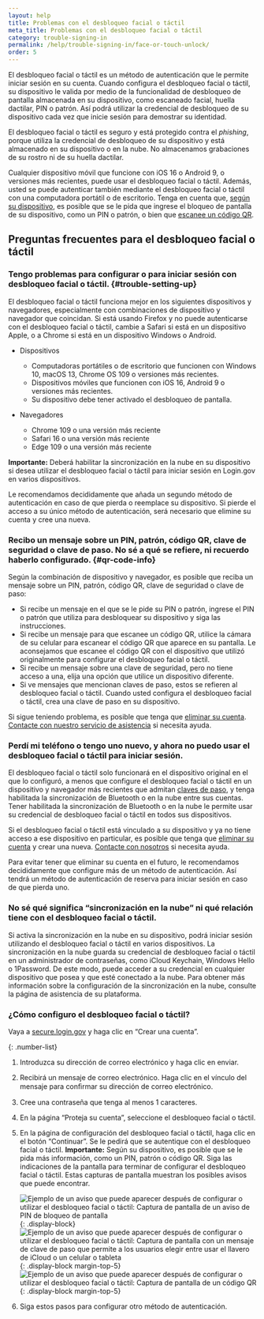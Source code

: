 ```yaml
---
layout: help
title: Problemas con el desbloqueo facial o táctil
meta_title: Problemas con el desbloqueo facial o táctil
category: trouble-signing-in
permalink: /help/trouble-signing-in/face-or-touch-unlock/
order: 5
---
```


El desbloqueo facial o táctil es un método de autenticación que le permite iniciar sesión en su cuenta. Cuando configura el desbloqueo facial o táctil, su dispositivo le valida por medio de la funcionalidad de desbloqueo de pantalla almacenada en su dispositivo, como escaneado facial, huella dactilar, PIN o patrón. Así podrá utilizar la credencial de desbloqueo de su dispositivo cada vez que inicie sesión para demostrar su identidad.

El desbloqueo facial o táctil es seguro y está protegido contra el *phishing*, porque utiliza la credencial de desbloqueo de su dispositivo y está almacenado en su dispositivo o en la nube. No almacenamos grabaciones de su rostro ni de su huella dactilar.

Cualquier dispositivo móvil que funcione con iOS&nbsp;16 o Android&nbsp;9, o versiones más recientes, puede usar el desbloqueo facial o táctil. Además, usted se puede autenticar también mediante el desbloqueo facial o táctil con una computadora portátil o de escritorio. Tenga en cuenta que, [según su dispositivo](#trouble-setting-up), es posible que se le pida que ingrese el bloqueo de pantalla de su dispositivo, como un PIN o patrón, o bien que [escanee un código QR](#qr-code-info).

## Preguntas frecuentes para el desbloqueo facial o táctil

### Tengo problemas para configurar o para iniciar sesión con desbloqueo facial o táctil. {#trouble-setting-up}

El desbloqueo facial o táctil funciona mejor en los siguientes dispositivos y navegadores, especialmente con combinaciones de dispositivo y navegador que coincidan. Si está usando Firefox y no puede autenticarse con el desbloqueo facial o táctil, cambie a Safari si está en un dispositivo Apple, o a Chrome si está en un dispositivo Windows o Android.

* Dispositivos
  * Computadoras portátiles o de escritorio que funcionen con Windows 10, macOS 13, Chrome OS 109 o versiones más recientes.
  * Dispositivos móviles que funcionen con iOS 16, Android 9 o versiones más recientes.
  * Su dispositivo debe tener activado el desbloqueo de pantalla.

* Navegadores
  * Chrome 109 o una versión más reciente
  * Safari 16 o una versión más reciente
  * Edge 109 o una versión más reciente

**Importante:** Deberá habilitar la sincronización en la nube en su dispositivo si desea utilizar el desbloqueo facial o táctil para iniciar sesión en Login.gov en varios dispositivos.

Le recomendamos decididamente que añada un segundo método de autenticación en caso de que pierda o reemplace su dispositivo. Si pierde el acceso a su único método de autenticación, será necesario que elimine su cuenta y cree una nueva.

### Recibo un mensaje sobre un PIN, patrón, código QR, clave de seguridad o clave de paso. No sé a qué se refiere, ni recuerdo haberlo configurado. {#qr-code-info}

Según la combinación de dispositivo y navegador, es posible que reciba un mensaje sobre un PIN, patrón, código QR, clave de seguridad o clave de paso:

* Si recibe un mensaje en el que se le pide su PIN o patrón, ingrese el PIN o patrón que utiliza para desbloquear su dispositivo y siga las instrucciones.
* Si recibe un mensaje para que escanee un código QR, utilice la cámara de su celular para escanear el código QR que aparece en su pantalla. Le aconsejamos que escanee el código QR con el dispositivo que utilizó originalmente para configurar el desbloqueo facial o táctil.
* Si recibe un mensaje sobre una clave de seguridad, pero no tiene acceso a una, elija una opción que utilice un dispositivo diferente.
* Si ve mensajes que mencionan claves de paso, estos se refieren al desbloqueo facial o táctil. Cuando usted configura el desbloqueo facial o táctil, crea una clave de paso en su dispositivo.

Si sigue teniendo problema, es posible que tenga que [eliminar su cuenta](/en/help/manage-your-account/delete-your-account/). [Contacte con nuestro servicio de asistencia](/en/contact/) si necesita ayuda.

### Perdí mi teléfono o tengo uno nuevo, y ahora no puedo usar el desbloqueo facial o táctil para iniciar sesión.

El desbloqueo facial o táctil solo funcionará en el dispositivo original en el que lo configuró, a menos que configure el desbloqueo facial o táctil en un dispositivo y navegador más recientes que admitan [claves de paso](https://fidoalliance.org/passkeys/), y tenga habilitada la sincronización de Bluetooth o en la nube entre sus cuentas. Tener habilitada la sincronización de Bluetooth o en la nube le permite usar su credencial de desbloqueo facial o táctil en todos sus dispositivos.

Si el desbloqueo facial o táctil está vinculado a su dispositivo y ya no tiene acceso a ese dispositivo en particular, es posible que tenga que [eliminar su cuenta](/en/help/manage-your-account/delete-your-account/) y crear una nueva. [Contacte con nosotros](/en/contact/) si necesita ayuda.

Para evitar tener que eliminar su cuenta en el futuro, le recomendamos decididamente que configure más de un método de autenticación. Así tendrá un método de autenticación de reserva para iniciar sesión en caso de que pierda uno.

### No sé qué significa “sincronización en la nube” ni qué relación tiene con el desbloqueo facial o táctil.

Si activa la sincronización en la nube en su dispositivo, podrá iniciar sesión utilizando el desbloqueo facial o táctil en varios dispositivos. La sincronización en la nube guarda su credencial de desbloqueo facial o táctil en un administrador de contraseñas, como iCloud Keychain, Windows Hello o 1Password. De este modo, puede acceder a su credencial en cualquier dispositivo que posea y que esté conectado a la nube. Para obtener más información sobre la configuración de la sincronización en la nube, consulte la página de asistencia de su plataforma.

### ¿Cómo configuro el desbloqueo facial o táctil?

Vaya a [secure.login.gov](https://secure.login.gov/) y haga clic en “Crear una cuenta”.

{: .number-list}
1. Introduzca su dirección de correo electrónico y haga clic en enviar.
2. Recibirá un mensaje de correo electrónico. Haga clic en el vínculo del mensaje para conﬁrmar su dirección de correo electrónico.
3. Cree una contraseña que tenga al menos 1 caracteres.
4. En la página “Proteja su cuenta”, seleccione el desbloqueo facial o táctil.
5. En la página de configuración del desbloqueo facial o táctil, haga clic en el botón “Continuar”. Se le pedirá que se autentique con el desbloqueo facial o táctil.
    **Importante:** Según su dispositivo, es posible que se le pida más información, como un PIN, patrón o código QR. Siga las indicaciones de la pantalla para terminar de configurar el desbloqueo facial o táctil. Estas capturas de pantalla muestran los posibles avisos que puede encontrar.

   ![Ejemplo de un aviso que puede aparecer después de configurar o utilizar el desbloqueo facial o táctil: Captura de pantalla de un aviso de PIN de bloqueo de pantalla](/assets/img/help/face-touch-unlock/android-screen-lock.png){: .display-block}
    ![Ejemplo de un aviso que puede aparecer después de configurar o utilizar el desbloqueo facial o táctil: Captura de pantalla con un mensaje de clave de paso que permite a los usuarios elegir entre usar el llavero de iCloud o un celular o tableta](/assets/img/help/face-touch-unlock/iphone-screen-lock.png){: .display-block margin-top-5}
    ![Ejemplo de un aviso que puede aparecer después de configurar o utilizar el desbloqueo facial o táctil: Captura de pantalla de un código QR](/assets/img/help/face-touch-unlock/passkey-screen-shot.png){: .display-block margin-top-5}
6. Siga estos pasos para configurar otro método de autenticación.